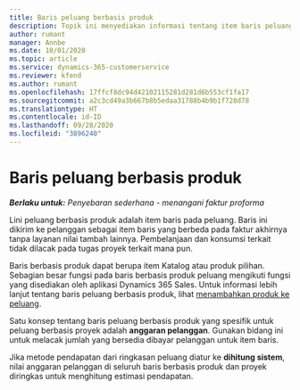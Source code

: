 ```yaml
---
title: Baris peluang berbasis produk
description: Topik ini menyediakan informasi tentang item baris peluang berbasis produk dalam Project Operations.
author: rumant
manager: Annbe
ms.date: 10/01/2020
ms.topic: article
ms.service: dynamics-365-customerservice
ms.reviewer: kfend
ms.author: rumant
ms.openlocfilehash: 17ffcf8dc94d42102115281d281d6b553cf1fa17
ms.sourcegitcommit: a2c3cd49a3b667b8b5edaa31788b4b9b1f728d78
ms.translationtype: HT
ms.contentlocale: id-ID
ms.lasthandoff: 09/28/2020
ms.locfileid: "3896240"
---
```

# <a name="product-based-opportunity-lines"></a>Baris peluang berbasis produk

_**Berlaku untuk:** Penyebaran sederhana - menangani faktur proforma_

Lini peluang berbasis produk adalah item baris pada peluang. Baris ini dikirim ke pelanggan sebagai item baris yang berbeda pada faktur akhirnya tanpa layanan nilai tambah lainnya. Pembelanjaan dan konsumsi terkait tidak dilacak pada tugas proyek terkait mana pun.

Baris berbasis produk dapat berupa item Katalog atau produk pilihan. Sebagian besar fungsi pada baris berbasis produk peluang mengikuti fungsi yang disediakan oleh aplikasi Dynamics 365 Sales. Untuk informasi lebih lanjut tentang baris peluang berbasis produk, lihat [menambahkan produk ke peluang](https://docs.microsoft.com/dynamics365/sales-enterprise/add-products-opportunity).

Satu konsep tentang baris peluang berbasis produk yang spesifik untuk peluang berbasis proyek adalah **anggaran pelanggan**. Gunakan bidang ini untuk melacak jumlah yang bersedia dibayar pelanggan untuk item baris.

Jika metode pendapatan dari ringkasan peluang diatur ke **dihitung sistem**, nilai anggaran pelanggan di seluruh baris berbasis produk dan proyek diringkas untuk menghitung estimasi pendapatan.
